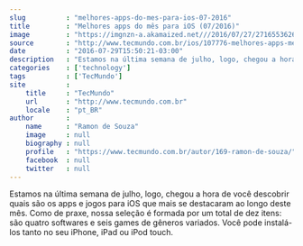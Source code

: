 ```yaml
---
slug          : "melhores-apps-do-mes-para-ios-07-2016"
title         : "Melhores apps do mês para iOS (07/2016)"
image         : "https://imgnzn-a.akamaized.net///2016/07/27/27165536264352-t1200x480.jpg"
source        : "http://www.tecmundo.com.br/ios/107776-melhores-apps-mes-ios-07-2016.htm"
date          : "2016-07-29T15:50:21-03:00"
description   : "Estamos na última semana de julho, logo, chegou a hora de você descobrir quais são os apps e jogos para iOS que mais se destacaram ao longo deste mês. Como de praxe, nossa seleção é formada por um total de dez itens: são quatro softwares e seis games de gêneros variados. Você pode instalá-los tanto no seu iPhone, iPad ou iPod touch."
categories    : ['technology']
tags          : ['TecMundo']
site          :
    title     : "TecMundo"
    url       : "http://www.tecmundo.com.br"
    locale    : "pt_BR"
author        :
    name      : "Ramon de Souza"
    image     : null
    biography : null
    profile   : "https://www.tecmundo.com.br/autor/169-ramon-de-souza/"
    facebook  : null
    twitter   : null
---
```


Estamos na última semana de julho, logo, chegou a hora de você descobrir quais são os apps e jogos para iOS que mais se destacaram ao longo deste mês. Como de praxe, nossa seleção é formada por um total de dez itens: são quatro softwares e seis games de gêneros variados. Você pode instalá-los tanto no seu iPhone, iPad ou iPod touch.
